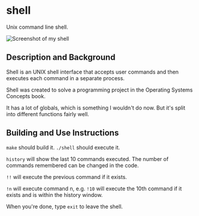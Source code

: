 # shell
Unix command line shell.

![Screenshot of my shell](http://www.josephcmontgomery.com/uploads/4/5/8/3/45834621/4158283_orig.png)
## Description and Background
Shell is an UNIX shell interface that accepts user commands and then executes each command in a separate process.

Shell was created to solve a programming project in the Operating Systems Concepts book.

It has a lot of globals, which is something I wouldn't do now. But it's split into different functions fairly well.

## Building and Use Instructions
`make` should build it. `./shell` should execute it. 

`history` will show the last 10 commands executed. The number of commands remembered can be changed in the code.

`!!` will execute the previous command if it exists. 

`!n` will execute command n, e.g. `!10` will execute the 10th command if it exists and is within the history window.

When you're done, type `exit` to leave the shell. 
